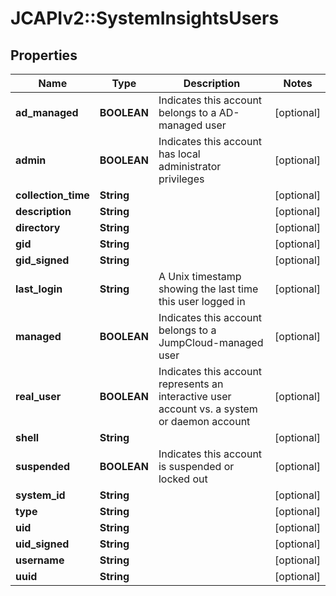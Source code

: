 # JCAPIv2::SystemInsightsUsers

## Properties
Name | Type | Description | Notes
------------ | ------------- | ------------- | -------------
**ad_managed** | **BOOLEAN** | Indicates this account belongs to a AD-managed user | [optional] 
**admin** | **BOOLEAN** | Indicates this account has local administrator privileges | [optional] 
**collection_time** | **String** |  | [optional] 
**description** | **String** |  | [optional] 
**directory** | **String** |  | [optional] 
**gid** | **String** |  | [optional] 
**gid_signed** | **String** |  | [optional] 
**last_login** | **String** | A Unix timestamp showing the last time this user logged in | [optional] 
**managed** | **BOOLEAN** | Indicates this account belongs to a JumpCloud-managed user | [optional] 
**real_user** | **BOOLEAN** | Indicates this account represents an interactive user account vs. a system or daemon account | [optional] 
**shell** | **String** |  | [optional] 
**suspended** | **BOOLEAN** | Indicates this account is suspended or locked out | [optional] 
**system_id** | **String** |  | [optional] 
**type** | **String** |  | [optional] 
**uid** | **String** |  | [optional] 
**uid_signed** | **String** |  | [optional] 
**username** | **String** |  | [optional] 
**uuid** | **String** |  | [optional] 

